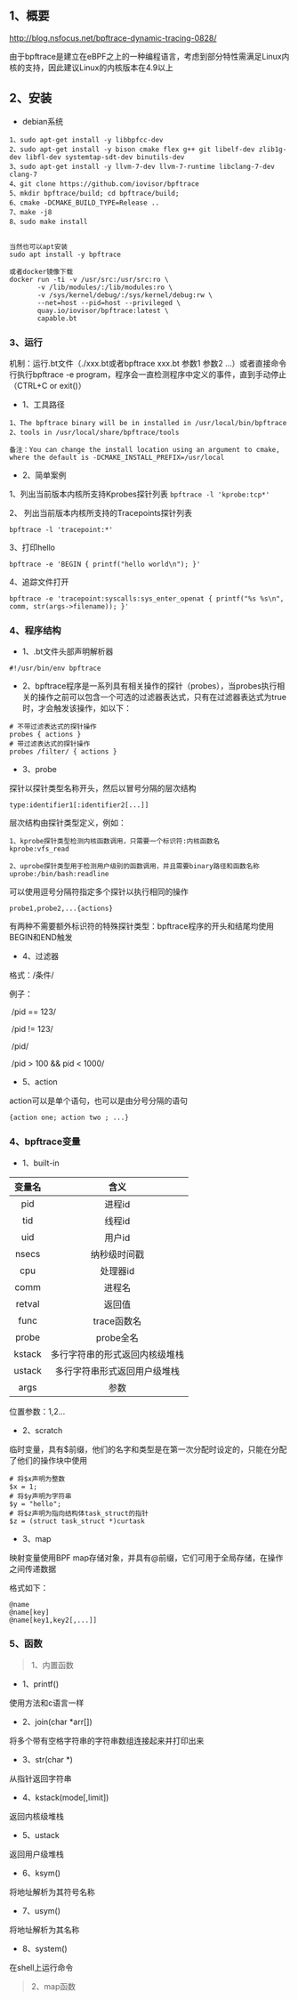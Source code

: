 ## 1、概要

http://blog.nsfocus.net/bpftrace-dynamic-tracing-0828/

 由于bpftrace是建立在eBPF之上的一种编程语言，考虑到部分特性需满足Linux内核的支持，因此建议Linux的内核版本在4.9以上 

## 2、安装

- debian系统

```
1、sudo apt-get install -y libbpfcc-dev
2、sudo apt-get install -y bison cmake flex g++ git libelf-dev zlib1g-dev libfl-dev systemtap-sdt-dev binutils-dev
3、sudo apt-get install -y llvm-7-dev llvm-7-runtime libclang-7-dev clang-7
4、git clone https://github.com/iovisor/bpftrace
5、mkdir bpftrace/build; cd bpftrace/build;
6、cmake -DCMAKE_BUILD_TYPE=Release ..
7、make -j8
8、sudo make install


当然也可以apt安装
sudo apt install -y bpftrace

或者docker镜像下载
docker run -ti -v /usr/src:/usr/src:ro \
       -v /lib/modules/:/lib/modules:ro \
       -v /sys/kernel/debug/:/sys/kernel/debug:rw \
       --net=host --pid=host --privileged \
       quay.io/iovisor/bpftrace:latest \
       capable.bt
```

### 3、运行

机制：运行.bt文件（./xxx.bt或者bpftrace xxx.bt 参数1 参数2 ...）或者直接命令行执行bpftrace -e program，程序会一直检测程序中定义的事件，直到手动停止（CTRL+C or exit()）

- 1、工具路径

```
1、The bpftrace binary will be in installed in /usr/local/bin/bpftrace
2、tools in /usr/local/share/bpftrace/tools

备注：You can change the install location using an argument to cmake, where the default is -DCMAKE_INSTALL_PREFIX=/usr/local
```

- 2、简单案例  

1、列出当前版本内核所支持Kprobes探针列表
`bpftrace -l 'kprobe:tcp*'`

2、 列出当前版本内核所支持的Tracepoints探针列表 

` bpftrace -l 'tracepoint:*' `

3、打印hello

` bpftrace -e 'BEGIN { printf("hello world\n"); }' `

4、追踪文件打开

` bpftrace -e 'tracepoint:syscalls:sys_enter_openat { printf("%s %s\n", comm, str(args->filename)); }' `

### 4、程序结构

- 1、.bt文件头部声明解析器

`#!/usr/bin/env bpftrace`



- 2、bpftrace程序是一系列具有相关操作的探针（probes），当probes执行相关的操作之前可以包含一个可选的过滤器表达式，只有在过滤器表达式为true时，才会触发该操作，如以下：

```bpftrace
# 不带过滤表达式的探针操作
probes { actions }
# 带过滤表达式的探针操作
probes /filter/ { actions }
```



- 3、probe

探针以探针类型名称开头，然后以冒号分隔的层次结构

`type:identifier1[:identifier2[...]]`



层次结构由探针类型定义，例如：

```
1、kprobe探针类型检测内核函数调用，只需要一个标识符:内核函数名
kprobe:vfs_read

2、uprobe探针类型用于检测用户级别的函数调用，并且需要binary路径和函数名称
uprobe:/bin/bash:readline
```



可以使用逗号分隔符指定多个探针以执行相同的操作

`probe1,probe2,...{actions}`



有两种不需要额外标识符的特殊探针类型：bpftrace程序的开头和结尾均使用BEGIN和END触发



- 4、过滤器

格式：/条件/

例子：

​		/pid == 123/

​		/pid != 123/

​		/pid/

​		/pid > 100 && pid < 1000/



- 5、action

action可以是单个语句，也可以是由分号分隔的语句

`{action one; action two ; ...}`



### 4、bpftrace变量

- 1、built-in

| 变量名 | 含义 |
| :-----:| :----: |
| pid | 进程id |
| tid | 线程id |
| uid | 用户id |
| nsecs | 纳秒级时间戳 |
| cpu | 处理器id |
| comm | 进程名 |
| retval | 返回值 |
| func | trace函数名 |
| probe | probe全名 |
| kstack | 多行字符串的形式返回内核级堆栈 |
| ustack | 多行字符串形式返回用户级堆栈 |
| args | 参数 |

位置参数：$1,$2...

- 2、scratch

临时变量，具有$前缀，他们的名字和类型是在第一次分配时设定的，只能在分配了他们的操作块中使用

```
# 将$x声明为整数
$x = 1;
# 将$y声明为字符串
$y = "hello";
# 将$z声明为指向结构体task_struct的指针
$z = (struct task_struct *)curtask
```

- 3、map

映射变量使用BPF map存储对象，并具有@前缀，它们可用于全局存储，在操作之间传递数据

格式如下：

```
@name
@name[key]
@name[key1,key2[,...]]
```



### 5、函数

> 1、内置函数

- 1、printf()

使用方法和c语言一样

- 2、join(char *arr[])

将多个带有空格字符串的字符串数组连接起来并打印出来

- 3、str(char *)

从指针返回字符串

- 4、kstack(mode[,limit])

返回内核级堆栈

- 5、ustack

返回用户级堆栈

- 6、ksym()

将地址解析为其符号名称

- 7、usym()

将地址解析为其名称

- 8、system()

在shell上运行命令



> 2、map函数


